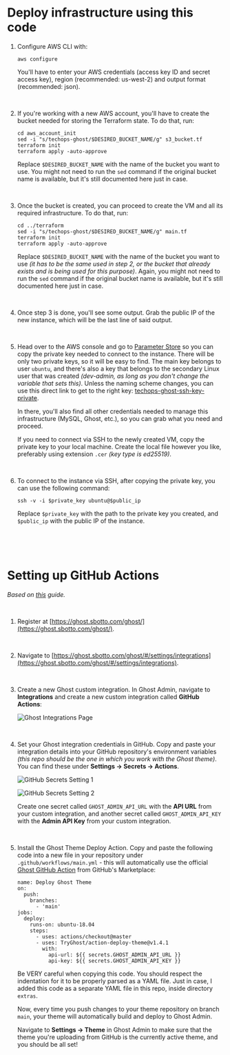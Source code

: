 # Deploy infrastructure using this code

1. Configure AWS CLI with:

	```
	aws configure
	```
	
	You'll have to enter your AWS credentials (access key ID and secret access key), region (recommended: us-west-2) and output format (recommended: json).

&#x200B;

2. If you're working with a new AWS account, you'll have to create the bucket needed for storing the Terraform state. To do that, run:

	```
	cd aws_account_init
	sed -i "s/techops-ghost/$DESIRED_BUCKET_NAME/g" s3_bucket.tf
	terraform init
	terraform apply -auto-approve
	```

	Replace `$DESIRED_BUCKET_NAME` with the name of the bucket you want to use. You might not need to run the `sed` command if the original bucket name is available, but it's still documented here just in case.

&#x200B;

3. Once the bucket is created, you can proceed to create the VM and all its required infrastructure. To do that, run:

	```
	cd ../terraform
	sed -i "s/techops-ghost/$DESIRED_BUCKET_NAME/g" main.tf
	terraform init
	terraform apply -auto-approve
	```

	Replace `$DESIRED_BUCKET_NAME` with the name of the bucket you want to use _(it has to be the same used in step 2, or the bucket that already exists and is being used for this purpose)_. Again, you might not need to run the `sed` command if the original bucket name is available, but it's still documented here just in case.

&#x200B;

4. Once step 3 is done, you'll see some output. Grab the public IP of the new instance, which will be the last line of said output.

&#x200B;

5. Head over to the AWS console and go to [Parameter Store](https://us-west-2.console.aws.amazon.com/systems-manager/parameters/?region=us-west-2&tab=Table) so you can copy the private key needed to connect to the instance. There will be only two private keys, so it will be easy to find. The main key belongs to user `ubuntu`, and there's also a key that belongs to the secondary Linux user that was created _(dev-admin, as long as you don't change the variable that sets this)_. Unless the naming scheme changes, you can use this direct link to get to the right key: [techops-ghost-ssh-key-private](https://us-west-2.console.aws.amazon.com/systems-manager/parameters/techops-ghost/techops-ghost-ssh-key-private/description?region=us-west-2&tab=Table).

	In there, you'll also find all other credentials needed to manage this infrastructure (MySQL, Ghost, etc.), so you can grab what you need and proceed.

	If you need to connect via SSH to the newly created VM, copy the private key to your local machine. Create the local file however you like, preferably using extension `.cer` _(key type is ed25519)_.

&#x200B;

6. To connect to the instance via SSH, after copying the private key, you can use the following command:

	```
	ssh -v -i $private_key ubuntu@$public_ip
	```

	Replace `$private_key` with the path to the private key you created, and `$public_ip` with the public IP of the instance.

&#x200B;

&#x200B;

# Setting up GitHub Actions

_Based on [this](https://ghost.org/integrations/github/) guide._

&#x200B;

1. Register at [https://ghost.sbotto.com/ghost/](https://ghost.sbotto.com/ghost/).

&#x200B;

2. Navigate to [https://ghost.sbotto.com/ghost/#/settings/integrations](https://ghost.sbotto.com/ghost/#/settings/integrations).

&#x200B;

3. Create a new Ghost custom integration. In Ghost Admin, navigate to **Integrations** and create a new custom integration called **GitHub Actions**:

	![Ghost Integrations Page](https://techops-challenge.sbotto.workers.dev/ghost-integrations.png)

&#x200B;

4. Set your Ghost integration credentials in GitHub. Copy and paste your integration details into your GitHub repository's environment variables _(this repo should be the one in which you work with the Ghost theme)_. You can find these under **Settings → Secrets → Actions**.

	![GitHub Secrets Setting 1](https://techops-challenge.sbotto.workers.dev/github-actions-secrets-1.png)

	![GitHub Secrets Setting 2](https://techops-challenge.sbotto.workers.dev/github-actions-secrets-2.png)

	Create one secret called `GHOST_ADMIN_API_URL` with the **API URL** from your custom integration, and another secret called `GHOST_ADMIN_API_KEY` with the **Admin API Key** from your custom integration.

&#x200B;

5. Install the Ghost Theme Deploy Action. Copy and paste the following code into a new file in your repository under `.github/workflows/main.yml` - this will automatically use the official [Ghost GitHub Action](https://github.com/marketplace/actions/deploy-ghost-theme) from GitHub's Marketplace:

	```
	name: Deploy Ghost Theme
	on:
	  push:
	    branches:
	      - 'main'
	jobs:
	  deploy:
	    runs-on: ubuntu-18.04
	    steps:
	      - uses: actions/checkout@master
	      - uses: TryGhost/action-deploy-theme@v1.4.1
	        with:
	          api-url: ${{ secrets.GHOST_ADMIN_API_URL }}
	          api-key: ${{ secrets.GHOST_ADMIN_API_KEY }}
	```

	Be VERY careful when copying this code. You should respect the indentation for it to be properly parsed as a YAML file. Just in case, I added this code as a separate YAML file in this repo, inside directory `extras`.

	Now, every time you push changes to your theme repository on branch `main`, your theme will automatically build and deploy to Ghost Admin.

	Navigate to **Settings → Theme** in Ghost Admin to make sure that the theme you're uploading from GitHub is the currently active theme, and you should be all set!
